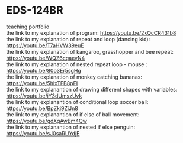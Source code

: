 # EDS-124BR
teaching portfolio <br>
the link to my explanation of program: https://youtu.be/2xQcCR431b8 <br>
the link to my explanation of repeat and loop (dancing kid): https://youtu.be/T7aHVW39euE <br>
the link to my explanation of kangaroo, grasshopper and bee repeat: https://youtu.be/WQZ6cqaeyN4 <br>
the link to my explanation of nested repeat loop - mouse : https://youtu.be/80o3Er5sgHg <br>
the link to my explanation of monkey catching bananas: https://youtu.be/5hixTFB8pFI <br>
the link to my explanantion of drawing different shapes with variables: https://youtu.be/iY3dUmszUvk <br>
the link to my explanantion of conditional loop soccer ball: https://youtu.be/BpZki9ZiJn8 <br>
the link to my explanantion of if else of ball movement: https://youtu.be/gdXgAwBm4Qw <br>
the link to my explanantion of nested if else penguin: https://youtu.be/sJ0saRUYdjE
